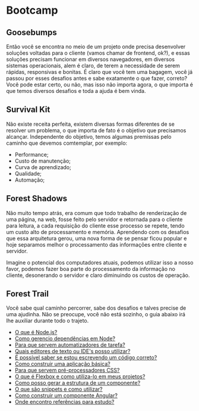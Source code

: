 # Bootcamp

## Goosebumps

Então você se encontra no meio de um projeto onde precisa desenvolver soluções voltadas para o cliente (vamos chamar de frontend, ok?), e essas soluções precisam funcionar em diversos navegadores, em diversos sistemas operacionais, alem é claro, de terem a necessidade de serem rápidas, responsivas e bonitas. É claro que você tem uma bagagem, você já passou por esses desafios antes e sabe exatamente o que fazer, correto? Você pode estar certo, ou não, mas isso não importa agora, o que importa é que temos diversos desafios e toda a ajuda é bem vinda.

## Survival Kit

Não existe receita perfeita, existem diversas formas diferentes de se resolver um problema, o que importa de fato é o objetivo que precisamos alcançar. Independente do objetivo, temos algumas premissas pelo caminho que devemos comtemplar, por exemplo:

- Performance;
- Custo de manutenção;
- Curva de aprendizado;
- Qualidade;
- Automação;

## Forest Shadows

Não muito tempo atrás, era comum que todo trabalho de renderização de uma página, na web, fosse feito pelo servidor e retornada para o cliente para leitura, a cada requisição do cliente esse processo se repete, tendo um custo alto de processamento e memória. Aprendendo com os desafios que essa arquitetura gerou, uma nova forma de se pensar ficou popular e hoje separamos melhor o processamento das informações entre cliente e servidor.

Imagine o potencial dos computadores atuais, podemos utilizar isso a nosso favor, podemos fazer boa parte do processamento da informação no cliente, desonerando o servidor e claro diminuindo os custos de operação.

## Forest Trail

Você sabe qual caminho percorrer, sabe dos desafios e talves precise de uma ajudinha. Não se preocupe, você não está sozinho, o guia abaixo irá lhe auxiliar durante todo o trajeto.

- [O que é Node.js?]()
- [Como gerencio dependências em Node?]()
- [Para que servem automatizadores de tarefa?]()
- [Quais editores de texto ou IDE's posso utilizar?]()
- [É possível saber se estou escrevendo um código correto?]()
- [Como construir uma aplicação básica?]()
- [Para que servem pré-processadores CSS?]()
- [O que é Flexbox e como utiliza-lo em meus projetos?]()
- [Como posso gerar a estrutura de um componente?]()
- [O que são snippets e como utilizar?]()
- [Como construir um componente Angular?]()
- [Onde encontro referências para estudo?]()
